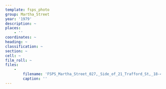 ```yaml
---
template: fsps_photo
group: Martha_Street
year: '1979'
description: ~
places:
    - ''
coordinates: ~
heading: ~
classification: ~
section: ~
cell: ~
film_roll: ~
files:
    -
        filename: 'FSPS_Martha_Street_027,_Side_of_21_Trafford_St,_18-4-C,_1979.png'
        caption: ''
---
```

